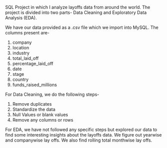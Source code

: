 SQL Project in which I analyze layoffs data from around the world. The project is divided into two parts- Data Cleaning and Exploratory Data Analysis (EDA).

We have our data provided as a .csv file which we import into MySQL. The columns present are-
1. company
2. location
3. industry
4. total_laid_off
5. percentage_laid_off
6. date
7. stage
8. country
9. funds_raised_millions

For Data Cleaning, we do the following steps-
1. Remove duplicates
2. Standardize the data
3. Null Values or blank values
4. Remove any columns or rows

For EDA, we have not followed any specific steps but explored our data to find some interesting insights about the layoffs data. We figure out yearwise and companywise lay offs. We also find rolling total monthwise lay offs. 
